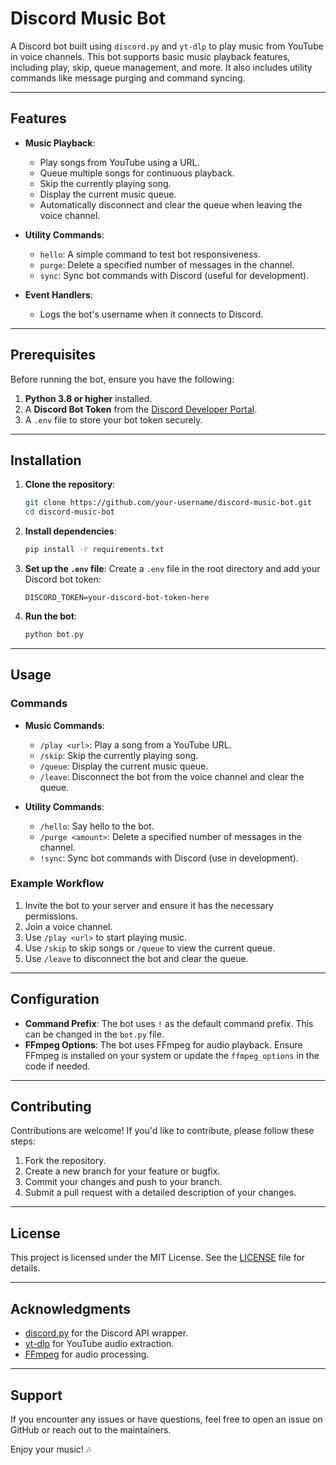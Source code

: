 # Discord Music Bot

A Discord bot built using `discord.py` and `yt-dlp` to play music from YouTube in voice channels. This bot supports basic music playback features, including play, skip, queue management, and more. It also includes utility commands like message purging and command syncing.

---

## Features

- **Music Playback**:
  - Play songs from YouTube using a URL.
  - Queue multiple songs for continuous playback.
  - Skip the currently playing song.
  - Display the current music queue.
  - Automatically disconnect and clear the queue when leaving the voice channel.

- **Utility Commands**:
  - `hello`: A simple command to test bot responsiveness.
  - `purge`: Delete a specified number of messages in the channel.
  - `sync`: Sync bot commands with Discord (useful for development).

- **Event Handlers**:
  - Logs the bot's username when it connects to Discord.

---

## Prerequisites

Before running the bot, ensure you have the following:

1. **Python 3.8 or higher** installed.
2. A **Discord Bot Token** from the [Discord Developer Portal](https://discord.com/developers/applications).
3. A `.env` file to store your bot token securely.

---

## Installation

1. **Clone the repository**:
   ```bash
   git clone https://github.com/your-username/discord-music-bot.git
   cd discord-music-bot
   ```

2. **Install dependencies**:
   ```bash
   pip install -r requirements.txt
   ```

3. **Set up the `.env` file**:
   Create a `.env` file in the root directory and add your Discord bot token:
   ```
   DISCORD_TOKEN=your-discord-bot-token-here
   ```

4. **Run the bot**:
   ```bash
   python bot.py
   ```

---

## Usage

### Commands

- **Music Commands**:
  - `/play <url>`: Play a song from a YouTube URL.
  - `/skip`: Skip the currently playing song.
  - `/queue`: Display the current music queue.
  - `/leave`: Disconnect the bot from the voice channel and clear the queue.

- **Utility Commands**:
  - `/hello`: Say hello to the bot.
  - `/purge <amount>`: Delete a specified number of messages in the channel.
  - `!sync`: Sync bot commands with Discord (use in development).

### Example Workflow

1. Invite the bot to your server and ensure it has the necessary permissions.
2. Join a voice channel.
3. Use `/play <url>` to start playing music.
4. Use `/skip` to skip songs or `/queue` to view the current queue.
5. Use `/leave` to disconnect the bot and clear the queue.

---

## Configuration

- **Command Prefix**: The bot uses `!` as the default command prefix. This can be changed in the `bot.py` file.
- **FFmpeg Options**: The bot uses FFmpeg for audio playback. Ensure FFmpeg is installed on your system or update the `ffmpeg_options` in the code if needed.

---

## Contributing

Contributions are welcome! If you'd like to contribute, please follow these steps:

1. Fork the repository.
2. Create a new branch for your feature or bugfix.
3. Commit your changes and push to your branch.
4. Submit a pull request with a detailed description of your changes.

---

## License

This project is licensed under the MIT License. See the [LICENSE](LICENSE) file for details.

---

## Acknowledgments

- [discord.py](https://discordpy.readthedocs.io/) for the Discord API wrapper.
- [yt-dlp](https://github.com/yt-dlp/yt-dlp) for YouTube audio extraction.
- [FFmpeg](https://ffmpeg.org/) for audio processing.

---

## Support

If you encounter any issues or have questions, feel free to open an issue on GitHub or reach out to the maintainers.

Enjoy your music! 🎶